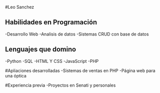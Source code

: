 #Leo Sanchez 

## Habilidades en Programación
-Desarrollo Web
-Analisis de datos
-Sistemas CRUD con base de datos

## Lenguajes que domino
-Python
-SQL
-HTML Y CSS
-JavaScript
-PHP

#Apliaciones desarrolladas
-Sistemas de ventas en PHP
-Página web para una óptica

#Experiencia previa
-Proyectos en Senati y personales

